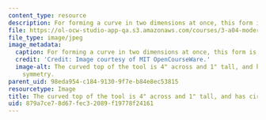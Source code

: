 ```yaml
---
content_type: resource
description: For forming a curve in two dimensions at once, this form is useful.
file: https://ol-ocw-studio-app-qa.s3.amazonaws.com/courses/3-a04-modern-blacksmithing-and-physical-metallurgy-fall-2008/879a7ce78d67fec32089f19778f24161_008.jpg
file_type: image/jpeg
image_metadata:
  caption: For forming a curve in two dimensions at once, this form is useful.
  credit: 'Credit: Image courtesy of MIT OpenCourseWare.'
  image-alt: The curved top of the tool is 4" across and 1" tall, and has circular
    symmetry.
parent_uid: 98eda954-c184-9130-9f7e-b84e8ec53815
resourcetype: Image
title: The curved top of the tool is 4" across and 1" tall, and has circular symmetry
uid: 879a7ce7-8d67-fec3-2089-f19778f24161
---
```

